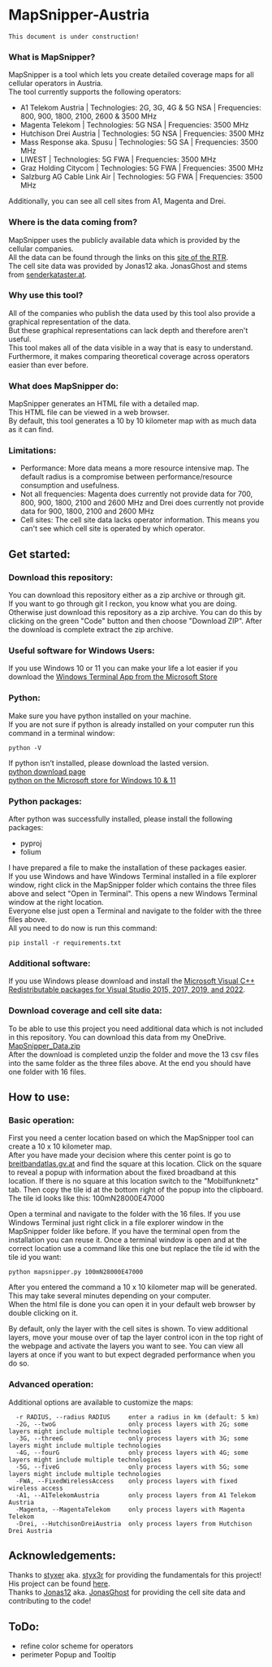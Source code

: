 # MapSnipper-Austria
```
This document is under construction!
```
### What is MapSnipper?
MapSnipper is a tool which lets you create detailed coverage maps for all cellular operators in Austria.  
The tool currently supports the following operators:
- A1 Telekom Austria | Technologies: 2G, 3G, 4G & 5G NSA | Frequencies: 800, 900, 1800, 2100, 2600 & 3500 MHz
- Magenta Telekom | Technologies: 5G NSA | Frequencies: 3500 MHz
- Hutchison Drei Austria | Technologies: 5G NSA | Frequencies: 3500 MHz
- Mass Response aka. Spusu | Technologies: 5G SA | Frequencies: 3500 MHz
- LIWEST | Technologies: 5G FWA | Frequencies: 3500 MHz
- Graz Holding Citycom | Technologies: 5G FWA | Frequencies: 3500 MHz
- Salzburg AG Cable Link Air | Technologies: 5G FWA | Frequencies: 3500 MHz  

Additionally, you can see all cell sites from A1, Magenta and Drei.

### Where is the data coming from?
MapSnipper uses the publicly available data which is provided by the cellular companies.  
All the data can be found through the links on this [site of the RTR](https://www.rtr.at/TKP/was_wir_tun/telekommunikation/spectrum/bands/3400-3800MHz/Spectrum3400MHz.de.html).  
The cell site data was provided by Jonas12 aka. JonasGhost and stems from [senderkataster.at](senderkataster.at).

### Why use this tool?
All of the companies who publish the data used by this tool also provide a graphical representation of the data.  
But these graphical representations can lack depth and therefore aren't useful.    
This tool makes all of the data visible in a way that is easy to understand.  
Furthermore, it makes comparing theoretical coverage across operators easier than ever before.

### What does MapSnipper do:
MapSnipper generates an HTML file with a detailed map.  
This HTML file can be viewed in a web browser.  
By default, this tool generates a 10 by 10 kilometer map with as much data as it can find.

### Limitations:
- Performance: More data means a more resource intensive map. The default radius is a compromise between performance/resource consumption and usefulness.  
- Not all frequencies: Magenta does currently not provide data for 700, 800, 900, 1800, 2100 and 2600 MHz and Drei does currently not provide data for 900, 1800, 2100 and 2600 MHz
- Cell sites: The cell site data lacks operator information. This means you can't see which cell site is operated by which operator. 

## Get started:
### Download this repository:
You can download this repository either as a zip archive or through git.  
If you want to go through git I reckon, you know what you are doing.  
Otherwise just download this repository as a zip archive. You can do this by clicking on the green "Code" button and then choose "Download ZIP". After the download is complete extract the zip archive.

### Useful software for Windows Users:
If you use Windows 10 or 11 you can make your life a lot easier if you download the [Windows Terminal App from the Microsoft Store](https://www.microsoft.com/store/productId/9N0DX20HK701)
 
### Python:
Make sure you have python installed on your machine.  
If you are not sure if python is already installed on your computer run this command in a terminal window:
```
python -V
```
If python isn’t installed, please download the lasted version.  
[python download page](https://www.python.org/downloads/)  
[python on the Microsoft store for Windows 10 & 11](https://www.microsoft.com/store/productId/9PJPW5LDXLZ5)

### Python packages:   
After python was successfully installed, please install the following packages:
- pyproj
- folium  

I have prepared a file to make the installation of these packages easier.  
If you use Windows and have Windows Terminal installed in a file explorer window, right click in the MapSnipper folder which contains the three files above and select "Open in Terminal". This opens a new Windows Terminal window at the right location.  
Everyone else just open a Terminal and navigate to the folder with the three files above.  
All you need to do now is run this command:
```
pip install -r requirements.txt
```
### Additional software:
If you use Windows please download and install the [Microsoft Visual C++ Redistributable packages for Visual Studio 2015, 2017, 2019, and 2022](https://aka.ms/vs/17/release/vc_redist.x64.exe).

### Download coverage and cell site data:
To be able to use this project you need additional data which is not included in this repository. You can download this data from my OneDrive.  [MapSnipper_Data.zip](https://1drv.ms/u/s!Ajecn6-yGfx0iHryUTPootTeHdSS?e=IdwTYy)  
After the download is completed unzip the folder and move the 13 csv files into the same folder as the three files above. At the end you should have one folder with 16 files.

## How to use:
### Basic operation:
First you need a center location based on which the MapSnipper tool can create a 10 x 10 kilometer map.  
After you have made your decision where this center point is go to [breitbandatlas.gv.at](breitbandatlas.gv.at) and find the square at this location. Click on the square to reveal a popup with information about the fixed broadband at this location. If there is no square at this location switch to the "Mobilfunknetz" tab. Then copy the tile id at the bottom right of the popup into the clipboard. The tile id looks like this: 100mN28000E47000


Open a terminal and navigate to the folder with the 16 files. If you use Windows Terminal just right click in a file explorer window in the MapSnipper folder like before. If you have the terminal open from the installation you can reuse it.
Once a terminal window is open and at the correct location use a command like this one but replace the tile id with the tile id you want:
```
python mapsnipper.py 100mN28000E47000
```
After you entered the command a 10 x 10 kilometer map will be generated. This may take several minutes depending on your computer.  
When the html file is done you can open it in your default web browser by double clicking on it.

By default, only the layer with the cell sites is shown. To view additional layers, move your mouse over of tap the layer control icon in the top right of the webpage and activate the layers you want to see. You can view all layers at once if you want to but expect degraded performance when you do so.

### Advanced operation:
Additional options are available to customize the maps:
```
  -r RADIUS, --radius RADIUS     enter a radius in km (default: 5 km)
  -2G, --twoG                    only process layers with 2G; some layers might include multiple technologies
  -3G, --threeG                  only process layers with 3G; some layers might include multiple technologies
  -4G, --fourG                   only process layers with 4G; some layers might include multiple technologies
  -5G, --fiveG                   only process layers with 5G; some layers might include multiple technologies
  -FWA, --FixedWirelessAccess    only process layers with fixed wireless access
  -A1, --A1TelekomAustria        only process layers from A1 Telekom Austria
  -Magenta, --MagentaTelekom     only process layers with Magenta Telekom
  -Drei, --HutchisonDreiAustria  only process layers from Hutchison Drei Austria
```
## Acknowledgements:
Thanks to [styxer](https://www.lteforum.at/user/styxer.7288/) aka. [styx3r](https://github.com/styx3r) for providing the fundamentals for this project! His project can be found [here](https://github.com/styx3r/breitbandatlas_analysis).  
Thanks to [Jonas12](https://www.lteforum.at/user/jonas12.1666/) aka. [JonasGhost](https://github.com/JonasGhost) for providing the cell site data and contributing to the code!  

## ToDo:
- refine color scheme for operators
- perimeter Popup and Tooltip
